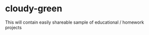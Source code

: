 cloudy-green
============

This will contain easily shareable sample of educational / homework projects
